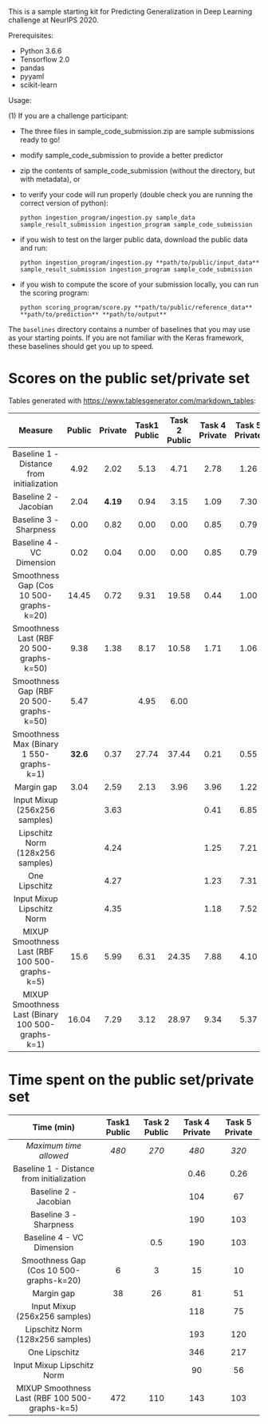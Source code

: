 This is a sample starting kit for Predicting Generalization in Deep Learning challenge at NeurIPS 2020.

Prerequisites:
- Python 3.6.6
- Tensorflow 2.0
- pandas
- pyyaml
- scikit-learn

Usage:

(1) If you are a challenge participant:

- The three files in sample_code_submission.zip are sample submissions ready to go!

- modify sample_code_submission to provide a better predictor

- zip the contents of sample_code_submission (without the directory, but with metadata), or

- to verify your code will run properly (double check you are running the correct version of python):

  `python ingestion_program/ingestion.py sample_data sample_result_submission ingestion_program sample_code_submission`

- if you wish to test on the larger public data, download the public data and run:

  `python ingestion_program/ingestion.py **path/to/public/input_data** sample_result_submission ingestion_program sample_code_submission`

- if you wish to compute the score of your submission locally, you can run the scoring program:

  `python scoring_program/score.py **path/to/public/reference_data** **path/to/prediction** **path/to/output**`

The `baselines` directory contains a number of baselines that you may use as your starting points. If you are not familiar with the
Keras framework, these baselines should get you up to speed.

# Scores on the public set/private set

Tables generated with https://www.tablesgenerator.com/markdown_tables:

|                  Measure                  | Public | Private | Task1 Public | Task 2 Public | Task 4 Private | Task 5 Private |
|:-----------------------------------------:|:------:|:-------:|:------------:|:-------------:|:--------------:|:--------------:|
| Baseline 1 - Distance from initialization |  4.92  |   2.02  |     5.13     |      4.71     |      2.78      |      1.26      |
|           Baseline 2 - Jacobian           |  2.04  | **4.19**|     0.94     |      3.15     |      1.09      |      7.30      |
|           Baseline 3 - Sharpness          |  0.00  |   0.82  |     0.00     |      0.00     |      0.85      |      0.79      |
|           Baseline 4 - VC Dimension       |  0.02  |   0.04  |     0.00     |      0.00     |      0.85      |      0.79      |
|  Smoothness Gap (Cos 10 500-graphs-k=20)  |  14.45 |   0.72  |     9.31     |      19.58    |      0.44      |      1.00      |
|  Smoothness Last (RBF 20 500-graphs-k=50) |  9.38  |   1.38  |     8.17     |      10.58    |      1.71      |      1.06      |
|  Smoothness Gap (RBF 20 500-graphs-k=50)  |  5.47  |         |     4.95     |      6.00     |                |                |
|  Smoothness Max (Binary 1 550-graphs-k=1) |**32.6**|   0.37  |     27.74    |      37.44    |      0.21      |      0.55      |
|                Margin gap                 |  3.04  |   2.59  |     2.13     |      3.96     |      3.96      |      1.22      |
|         Input Mixup (256x256 samples)     |        |   3.63  |              |               |      0.41      |      6.85      |
|      Lipschitz Norm (128x256 samples)     |        |   4.24  |              |               |      1.25      |      7.21      |
|               One Lipschitz               |        |   4.27  |              |               |      1.23      |      7.31      |
|         Input Mixup Lipschitz Norm        |        |   4.35  |              |               |      1.18      |      7.52      |
|  MIXUP Smoothness Last (RBF 100 500-graphs-k=5) |  15.6  |   5.99  |     6.31     |      24.35    |      7.88      |      4.10      |
|  MIXUP Smoothness Last (Binary 100 500-graphs-k=1) |  16.04  |   7.29  |     3.12     |      28.97    |      9.34      |      5.37      |

# Time spent on the public set/private set

|                  Time (min)               | Task1 Public | Task 2 Public | Task 4 Private | Task 5 Private |
|:-----------------------------------------:|:------------:|:-------------:|:--------------:|:--------------:|
|          *Maximum time allowed*           |    *480*     |    *270*      |      *480*     |     *320*      |
| Baseline 1 - Distance from initialization |              |               |       0.46     |     0.26       |
|           Baseline 2 - Jacobian           |              |               |       104      |     67         |
|           Baseline 3 - Sharpness          |              |               |       190      |      103       |
|           Baseline 4 - VC Dimension       |              |     0.5       |       190      |      103       |
|  Smoothness Gap (Cos 10 500-graphs-k=20)  |      6       |     3         |       15       |     10         |
|                Margin gap                 |      38      |       26      |       81       |       51       |
|         Input Mixup (256x256 samples)     |              |               |       118      |       75       |
|      Lipschitz Norm (128x256 samples)     |              |               |       193      |       120      |
|               One Lipschitz               |              |               |       346      |       217      |
|         Input Mixup Lipschitz Norm        |              |               |       90       |       56       |
|  MIXUP Smoothness Last (RBF 100 500-graphs-k=5) |   472        |   110         |      143       |       103      |
